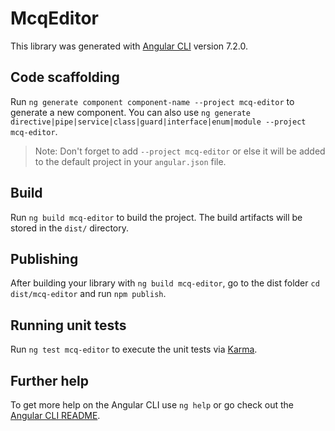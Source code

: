 # McqEditor

This library was generated with [Angular CLI](https://github.com/angular/angular-cli) version 7.2.0.

## Code scaffolding

Run `ng generate component component-name --project mcq-editor` to generate a new component. You can also use `ng generate directive|pipe|service|class|guard|interface|enum|module --project mcq-editor`.
> Note: Don't forget to add `--project mcq-editor` or else it will be added to the default project in your `angular.json` file. 

## Build

Run `ng build mcq-editor` to build the project. The build artifacts will be stored in the `dist/` directory.

## Publishing

After building your library with `ng build mcq-editor`, go to the dist folder `cd dist/mcq-editor` and run `npm publish`.

## Running unit tests

Run `ng test mcq-editor` to execute the unit tests via [Karma](https://karma-runner.github.io).

## Further help

To get more help on the Angular CLI use `ng help` or go check out the [Angular CLI README](https://github.com/angular/angular-cli/blob/master/README.md).
